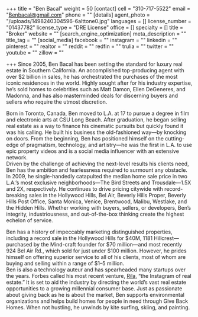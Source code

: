 +++
title = "Ben Bacal"
weight = 50
[contact]
cell = "310-717-5522"
email = "Benbacal@gmail.com"
phone = ""
[details]
agent_photo = "/uploads/1498240304596-6alttone0.jpg"
languages = []
license_number = "01437782"
license_type = "DRE License"
office = []
specialty = []
title = "Broker"
website = ""
[search_engine_optimization]
meta_description = ""
title_tag = ""
[social_media]
facebook = ""
instagram = ""
linkedin = ""
pinterest = ""
realtor = ""
reddit = ""
redfin = ""
trulia = ""
twitter = ""
youtube = ""
zillow = ""

+++
Since 2005, Ben Bacal has been setting the standard for luxury real estate in Southern California. An accomplished top-producing agent with over $2 billion in sales, he has orchestrated the purchases of the most iconic residences in the world. Highly sought after for his industry expertise, he’s sold homes to celebrities such as Matt Damon, Ellen DeGeneres, and Madonna, and has also masterminded deals for discerning buyers and sellers who require the utmost discretion.

Born in Toronto, Canada, Ben moved to L.A. at 17 to pursue a degree in film and electronic arts at CSU Long Beach. After graduation, he began selling real estate as a way to finance his cinematic pursuits but quickly found it was his calling. He built his business the old-fashioned way—by knocking on doors. From the beginning, Ben has positioned himself on the cutting-edge of pragmatism, technology, and artistry—he was the first in L.A. to use epic property videos and is a social media influencer with an extensive network.  
Driven by the challenge of achieving the next-level results his clients need, Ben has the ambition and fearlessness required to surmount any obstacle. In 2009, he single-handedly catapulted the median home sale price in two L.A.’s most exclusive neighborhoods—The Bird Streets and Trousdale—1.5X and 2X, respectively. He continues to drive pricing citywide with record-breaking sales in the Hollywood Hills, Bel Air, Beverly Hills Proper, Beverly Hills Post Office, Santa Monica, Venice, Brentwood, Malibu, Westlake, and the Hidden Hills. Whether working with buyers, sellers, or developers, Ben’s integrity, industriousness, and out-of-the-box thinking create the highest echelon of service.

Ben has a history of impeccably marketing distinguished properties, including a record sale in the Hollywood Hills for $40M, 1181 Hillcrest—purchased by the Mind-craft founder for $70 million—and most recently 924 Bel Air Rd., which sold for just under $100 million. However, he prides himself on offering superior service to all of his clients, most of whom are buying and selling within a range of $1–5 million.  
Ben is also a technology auteur and has spearheaded many startups over the years. Forbes called his most recent venture, [Rila](https://apps.apple.com/us/app/rila-social-real-estate/id1389643613), “the Instagram of real estate.” It is set to aid the industry by directing the world’s vast real estate opportunities to a growing millennial consumer base. Just as passionate about giving back as he is about the market, Ben supports environmental organizations and helps build homes for people in need through Give Back Homes. When not hustling, he unwinds by kite surfing, skiing, and painting.